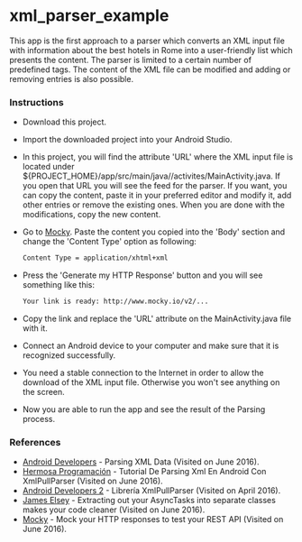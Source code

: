 # xml_parser_example
This app is the first approach to a parser which converts an XML input file with information about the best hotels in Rome into a user-friendly list which presents the content. The parser is limited to a certain number of predefined tags. The content of the XML file can be modified and adding or removing <hotel> entries is also possible.

### Instructions
* Download this project.

* Import the downloaded project into your Android Studio.

* In this project, you will find the attribute 'URL' where the XML input file is located under ${PROJECT_HOME}/app/src/main/java/<package>/activites/MainActivity.java. If you open that URL you will see the feed for the parser. If you want, you can copy the content, paste it in your preferred  editor and modify it, add other entries or remove the existing ones. When you are done with the modifications, copy the new content.

* Go to [Mocky]. Paste the content you copied into the 'Body' section and change the 'Content Type' option as following:

    ```sh
    Content Type = application/xhtml+xml
    ```
* Press the 'Generate my HTTP Response' button and you will see something like this:

    ```sh
    Your link is ready: http://www.mocky.io/v2/...
    ```

* Copy the link and replace the 'URL' attribute on the MainActivity.java file with it.

* Connect an Android device to your computer and make sure that it is recognized successfully.

* You need a stable connection to the Internet in order to allow the download of the XML input file. Otherwise you won't see anything on the screen.

* Now you are able to run the app and see the result of the Parsing process.
 
### References
* [Android Developers] - Parsing XML Data  (Visited on June 2016).
* [Hermosa Programación] - Tutorial De Parsing Xml En Android Con XmlPullParser (Visited on June 2016).
* [Android Developers 2] - Librería XmlPullParser (Visited on April 2016).
* [James Elsey] - Extracting out your AsyncTasks into separate classes makes your code cleaner (Visited on June 2016).
* [Mocky] - Mock your HTTP responses to test your REST API (Visited on June 2016).


[//]: # (These are reference links used in the body of this note)
   [Android Developers]: <https://developer.android.com/training/basics/network-ops/xml.html?hl=es#analyze>
   [Hermosa Programación]: <http://www.hermosaprogramacion.com/2015/07/tutorial-parsing-xml-con-xmlpullparser-android/>
   [Android Developers 2]: <https://developer.android.com/reference/org/xmlpull/v1/XmlPullParser.html?hl=es>
   [James Elsey]: <http://www.jameselsey.co.uk/blogs/techblog/extracting-out-your-asynctasks-into-separate-classes-makes-your-code-cleaner/>
   [Mocky]: <http://www.mocky.io/>
